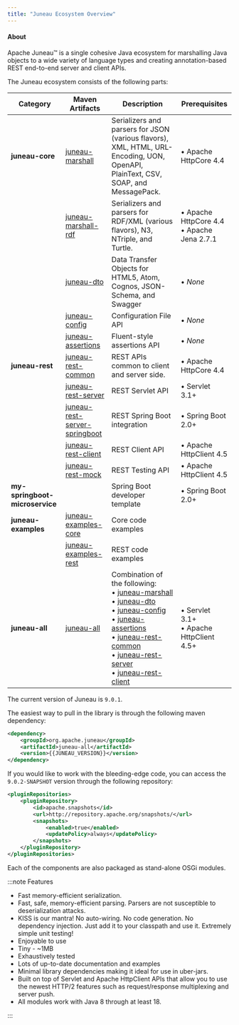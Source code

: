 ```yaml
---
title: "Juneau Ecosystem Overview"
---
```


#### About

Apache Juneau™ is a single cohesive Java ecosystem for marshalling Java objects to a wide variety of language types and 
creating annotation-based REST end-to-end server and client APIs.

The Juneau ecosystem consists of the following parts:

| Category | Maven Artifacts | Description | Prerequisites |
|----------|------------------|-------------|---------------|
| **juneau-core** | [juneau-marshall](TODO.md) | Serializers and parsers for JSON (various flavors), XML, HTML, URL-Encoding, UON, OpenAPI, PlainText, CSV, SOAP, and MessagePack. | • Apache HttpCore 4.4 |
| | [juneau-marshall-rdf](TODO.md) | Serializers and parsers for RDF/XML (various flavors), N3, NTriple, and Turtle. | • Apache HttpCore 4.4<br/>• Apache Jena 2.7.1 |
| | [juneau-dto](TODO.md) | Data Transfer Objects for HTML5, Atom, Cognos, JSON-Schema, and Swagger | • *None* |
| | [juneau-config](TODO.md) | Configuration File API | • *None* |
| | [juneau-assertions](TODO.md) | Fluent-style assertions API | • *None* |
| **juneau-rest** | [juneau-rest-common](TODO.md) | REST APIs common to client and server side. | • Apache HttpCore 4.4 |
| | [juneau-rest-server](TODO.md) | REST Servlet API | • Servlet 3.1+ |
| | [juneau-rest-server-springboot](TODO.md) | REST Spring Boot integration | • Spring Boot 2.0+ |
| | [juneau-rest-client](TODO.md) | REST Client API | • Apache HttpClient 4.5 |
| | [juneau-rest-mock](TODO.md) | REST Testing API | • Apache HttpClient 4.5 |
| **my-springboot-microservice** | | Spring Boot developer template | • Spring Boot 2.0+ |
| **juneau-examples** | [juneau-examples-core](TODO.md) | Core code examples | |
| | [juneau-examples-rest](TODO.md) | REST code examples | |
| **juneau-all** | [juneau-all](TODO.md) | Combination of the following:<br/>• [juneau-marshall](TODO.md)<br/>• [juneau-dto](TODO.md)<br/>• [juneau-config](TODO.md)<br/>• [juneau-assertions](TODO.md)<br/>• [juneau-rest-common](TODO.md)<br/>• [juneau-rest-server](TODO.md)<br/>• [juneau-rest-client](TODO.md) | • Servlet 3.1+<br/>• Apache HttpClient 4.5+ |

The current version of Juneau is `9.0.1`.

The easiest way to pull in the library is through the following maven dependency:

```xml
<dependency>
    <groupId>org.apache.juneau</groupId>
    <artifactId>juneau-all</artifactId>
    <version>{{JUNEAU_VERSION}}</version>
</dependency>
```

If you would like to work with the bleeding-edge code, you can access the `9.0.2-SNAPSHOT` version through the 
following repository:

```xml
<pluginRepositories>
    <pluginRepository>
        <id>apache.snapshots</id>
        <url>http://repository.apache.org/snapshots/</url>
        <snapshots>
            <enabled>true</enabled>
            <updatePolicy>always</updatePolicy>
        </snapshots>
    </pluginRepository>
</pluginRepositories>
```

Each of the components are also packaged as stand-alone OSGi modules.

:::note Features

- Fast memory-efficient serialization.
- Fast, safe, memory-efficient parsing. Parsers are not susceptible to deserialization attacks.
- KISS is our mantra! 
No auto-wiring. 
No code generation. 
No dependency injection. 
Just add it to your classpath and use it. 
Extremely simple unit testing!
- Enjoyable to use
- Tiny - ~1MB
- Exhaustively tested
- Lots of up-to-date documentation and examples
- Minimal library dependencies making it ideal for use in uber-jars.
- Built on top of Servlet and Apache HttpClient APIs that allow you to use the newest HTTP/2 features such as 
request/response multiplexing and server push.
- All modules work with Java 8 through at least 18.

:::